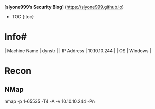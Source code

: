[**slyone999’s Security Blog**] (https://slyone999.github.io)

[//]: # (# -- 5 spaces before)
[//]: # (## -- 4 spaces before)
[//]: # (### -- 3 spaces before)
[//]: # (#### -- 2 spaces before)
[//]: # (##### -- 1 space before)

* TOC
{:toc}

# Info#

| Machine Name | dynstr |
| IP Address | 10.10.10.244 |
| OS | Windows |

# Recon

## NMap

nmap -p 1-65535 -T4 -A -v 10.10.10.244 -Pn

```
